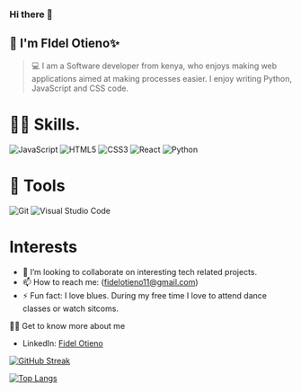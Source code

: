 
### Hi there 👋
## 👨 I'm FIdel Otieno✨

> 💻 I am a Software developer from kenya, who enjoys making web applications aimed at making processes easier. I enjoy writing Python, JavaScript and CSS code.

# 👨‍🔬 Skills.
![JavaScript](https://img.shields.io/badge/javascript-%23323330.svg?style=for-the-badge&logo=javascript&logoColor=%23F7DF1E)
![HTML5](https://img.shields.io/badge/html5-%23E34F26.svg?style=for-the-badge&logo=html5&logoColor=white)
![CSS3](https://img.shields.io/badge/css3-%231572B6.svg?style=for-the-badge&logo=css3&logoColor=white)
![React](https://img.shields.io/badge/react-%23000.svg?style=for-the-badge&logo=react&logoColor=blue)
![Python](https://img.shields.io/badge/python-3670A0?style=for-the-badge&logo=python&logoColor=ffdd54)



# 🔧 Tools
![Git](https://img.shields.io/badge/git-%23F05033.svg?style=for-the-badge&logo=git&logoColor=white)
![Visual Studio Code](https://img.shields.io/badge/Visual%20Studio%20Code-0078d7.svg?style=for-the-badge&logo=visual-studio-code&logoColor=white)

# Interests
-   👯 I’m looking to collaborate on interesting tech related projects.
-   📫 How to reach me: (fidelotieno11@gmail.com)
-   ⚡ Fun fact: I love blues. During my free time I love to attend dance classes or watch sitcoms.

👨‍🏫 Get to know more about me
- LinkedIn: [Fidel Otieno](https://www.linkedin.com/in/fidel-otieno-66b775240/)




[![GitHub Streak](https://github-readme-streak-stats.herokuapp.com?user=Fideltodayy&theme=react)](https://git.io/streak-stats)

[![Top Langs](https://github-readme-stats.vercel.app/api/top-langs/?username=fideltodayy&layout=compact&langs_count=6)](https://github.com/anuraghazra/github-readme-stats)

